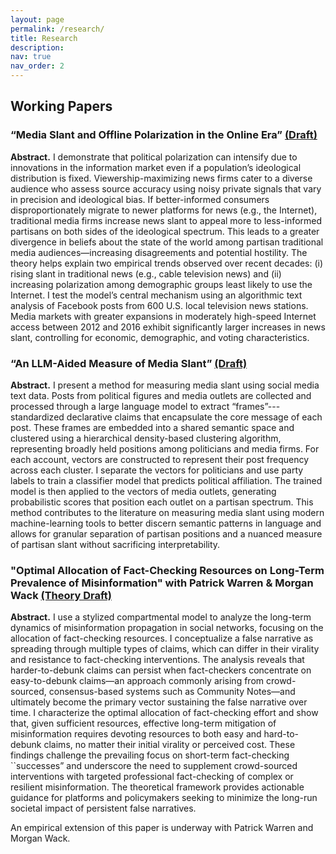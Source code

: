 ```yaml
---
layout: page
permalink: /research/
title: Research
description: 
nav: true
nav_order: 2
---
```


## Working Papers

### “Media Slant and Offline Polarization in the Online Era” [(Draft)](https://raw.githubusercontent.com/mwazr/Job-Market-Paper/main/ALAMJMPmain.pdf)

**Abstract.**
I demonstrate that political polarization can intensify due to innovations in the information market even if a population’s ideological distribution is fixed. Viewership-maximizing news firms cater to a diverse audience who assess source accuracy using noisy private signals that vary in precision and ideological bias. If better-informed consumers disproportionately migrate to newer platforms for news (e.g., the Internet), traditional media firms increase news slant to appeal more to less-informed partisans on both sides of the ideological spectrum. This leads to a greater divergence in beliefs about the state of the world among partisan traditional media audiences—increasing disagreements and potential hostility. The theory helps explain two empirical trends observed over recent decades: (i) rising slant in traditional news (e.g., cable television news) and (ii) increasing polarization among demographic groups least likely to use the Internet. I test the model’s central mechanism using an algorithmic text analysis of Facebook posts from 600 U.S. local television news stations. Media markets with greater expansions in moderately high-speed Internet access between 2012 and 2016 exhibit significantly larger increases in news slant, controlling for economic, demographic, and voting characteristics.

### “An LLM-Aided Measure of Media Slant” [(Draft)](https://raw.githubusercontent.com/mwazr/Job-Market-Paper/main/ALAMJMPmain.pdf)

**Abstract.**
I present a method for measuring media slant using social media text data. Posts from political figures and media outlets are collected and processed through a large language model to extract “frames”---standardized declarative claims that encapsulate the core message of each post. These frames are embedded into a shared semantic space and clustered using a hierarchical density-based clustering algorithm, representing broadly held positions among politicians and media firms. For each account, vectors are constructed to represent their post frequency across each cluster. I separate the vectors for politicians and use party labels to train a classifier model that predicts political affiliation. The trained model is then applied to the vectors of media outlets, generating probabilistic scores that position each outlet on a partisan spectrum. This method contributes to the literature on measuring media slant using modern machine-learning tools to better discern semantic patterns in language and allows for granular separation of partisan positions and a nuanced measure of partisan slant without sacrificing interpretability.

### "Optimal Allocation of Fact-Checking Resources on Long-Term Prevalence of Misinformation" with Patrick Warren & Morgan Wack [(Theory Draft)](https://raw.githubusercontent.com/mwazr/Job-Market-Paper/main/ALAMJMPmain.pdf)

**Abstract.**
I use a stylized compartmental model to analyze the long-term dynamics of misinformation propagation in social networks, focusing on the allocation of fact-checking resources. I conceptualize a false narrative as spreading through multiple types of claims, which can differ in their virality and resistance to fact-checking interventions. The analysis reveals that harder-to-debunk claims can persist when fact-checkers concentrate on easy-to-debunk claims—an approach commonly arising from crowd-sourced, consensus-based systems such as Community Notes—and ultimately become the primary vector sustaining the false narrative over time. I characterize the optimal allocation of fact-checking effort and show that, given sufficient resources, effective long-term mitigation of misinformation requires devoting resources to both easy and hard-to-debunk claims, no matter their initial virality or perceived cost. These findings challenge the prevailing focus on short-term fact-checking ``successes” and underscore the need to supplement crowd-sourced interventions with targeted professional fact-checking of complex or resilient misinformation. The theoretical framework provides actionable guidance for platforms and policymakers seeking to minimize the long-run societal impact of persistent false narratives.

An empirical extension of this paper is underway with Patrick Warren and Morgan Wack. 

